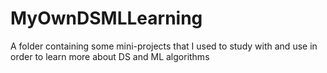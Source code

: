 # MyOwnDSMLLearning
 A folder containing some mini-projects that I used to study with and use in order to learn more about DS and ML algorithms
